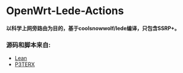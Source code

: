# OpenWrt-Lede-Actions

#### 以科学上网旁路由为目的，基于coolsnowwolf/lede编译，只包含SSRP+。

### 源码和脚本来自:

- [Lean](https://github.com/coolsnowwolf/lede)
- [P3TERX](https://github.com/P3TERX/Actions-OpenWrt)
